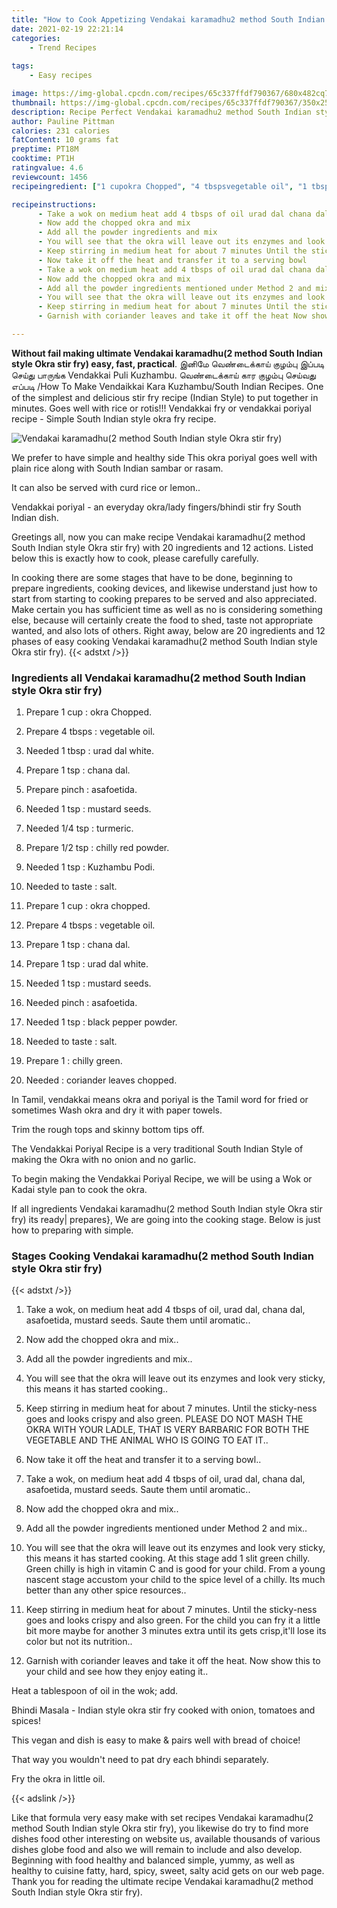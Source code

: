 ```yaml
---
title: "How to Cook Appetizing Vendakai karamadhu2 method South Indian style Okra stir fry"
date: 2021-02-19 22:21:14
categories:
    - Trend Recipes
    
tags:
    - Easy recipes

image: https://img-global.cpcdn.com/recipes/65c337ffdf790367/680x482cq70/vendakai-karamadhu2-method-south-indian-style-okra-stir-fry-recipe-main-photo.jpg
thumbnail: https://img-global.cpcdn.com/recipes/65c337ffdf790367/350x250cq70/vendakai-karamadhu2-method-south-indian-style-okra-stir-fry-recipe-main-photo.jpg
description: Recipe Perfect Vendakai karamadhu2 method South Indian style Okra stir fry with 20 ingredients and 12 stages of easy cooking.
author: Pauline Pittman
calories: 231 calories
fatContent: 10 grams fat
preptime: PT18M
cooktime: PT1H
ratingvalue: 4.6
reviewcount: 1456
recipeingredient: ["1 cupokra Chopped", "4 tbspsvegetable oil", "1 tbspurad dal white", "1 tspchana dal", "pinchasafoetida", "1 tspmustard seeds", "1/4 tspturmeric", "1/2 tspchilly red      powder", "1 tspKuzhambu   Podi", "to tastesalt", "1 cupokra chopped", "4 tbspsvegetable oil", "1 tspchana dal", "1 tspurad dal white", "1 tspmustard seeds", "pinchasafoetida", "1 tspblack pepper powder", "to tastesalt", "1chilly green", "coriander leaves chopped"]

recipeinstructions: 
      - Take a wok on medium heat add 4 tbsps of oil urad dal chana dal asafoetida mustard seeds Saute them until aromatic 
      - Now add the chopped okra and mix 
      - Add all the powder ingredients and mix 
      - You will see that the okra will leave out its enzymes and look very sticky this means it has started cooking 
      - Keep stirring in medium heat for about 7 minutes Until the stickyness goes and looks crispy and also green PLEASE DO NOT MASH THE OKRA WITH YOUR LADLE THAT IS VERY BARBARIC FOR BOTH THE VEGETABLE AND THE ANIMAL WHO IS GOING TO EAT IT 
      - Now take it off the heat and transfer it to a serving bowl 
      - Take a wok on medium heat add 4 tbsps of oil urad dal chana dal asafoetida mustard seeds Saute them until aromatic 
      - Now add the chopped okra and mix 
      - Add all the powder ingredients mentioned under Method 2 and mix 
      - You will see that the okra will leave out its enzymes and look very sticky this means it has started cooking At this stage add 1 slit green chilly Green chilly is high in vitamin C and is good for your child From a young nascent stage accustom your child to the spice level of a chilly Its much better than any other spice resources 
      - Keep stirring in medium heat for about 7 minutes Until the stickyness goes and looks crispy and also green For the child you can fry it a little bit more maybe for another 3 minutes extra until its gets crispitll lose its color but not its nutrition 
      - Garnish with coriander leaves and take it off the heat Now show this to your child and see how they enjoy eating it

---
```




**Without fail making ultimate Vendakai karamadhu(2 method South Indian style Okra stir fry) easy, fast, practical**. இனிமே வெண்டைக்காய் குழம்பு இப்படி செய்து பாருங்க Vendakkai Puli Kuzhambu. வெண்டைக்காய் கார குழம்பு செய்வது எப்படி /How To Make Vendaikkai Kara Kuzhambu/South Indian Recipes. One of the simplest and delicious stir fry recipe (Indian Style) to put together in minutes. Goes well with rice or rotis!!! Vendakkai fry or vendakkai poriyal recipe - Simple South Indian style okra fry recipe.


![Vendakai karamadhu(2 method South Indian style Okra stir fry)](https://img-global.cpcdn.com/recipes/65c337ffdf790367/680x482cq70/vendakai-karamadhu2-method-south-indian-style-okra-stir-fry-recipe-main-photo.jpg "Vendakai karamadhu(2 method South Indian style Okra stir fry)")



We prefer to have simple and healthy side This okra poriyal goes well with plain rice along with South Indian sambar or rasam.

It can also be served with curd rice or lemon..

Vendakkai poriyal - an everyday okra/lady fingers/bhindi stir fry South Indian dish.


Greetings all, now you can make recipe Vendakai karamadhu(2 method South Indian style Okra stir fry) with 20 ingredients and 12 actions. Listed below this is exactly how to cook, please carefully carefully.

In cooking there are some stages that have to be done, beginning to prepare ingredients, cooking devices, and likewise understand just how to start from starting to cooking prepares to be served and also appreciated. Make certain you has sufficient time as well as no is considering something else, because will certainly create the food to shed, taste not appropriate wanted, and also lots of others. Right away, below are 20 ingredients and 12 phases of easy cooking Vendakai karamadhu(2 method South Indian style Okra stir fry).
{{< adstxt />}}

### Ingredients all Vendakai karamadhu(2 method South Indian style Okra stir fry)


1. Prepare 1 cup : okra Chopped.

1. Prepare 4 tbsps : vegetable oil.

1. Needed 1 tbsp : urad dal white.

1. Prepare 1 tsp : chana dal.

1. Prepare pinch : asafoetida.

1. Needed 1 tsp : mustard seeds.

1. Needed 1/4 tsp : turmeric.

1. Prepare 1/2 tsp : chilly red      powder.

1. Needed 1 tsp : Kuzhambu   Podi.

1. Needed to taste : salt.

1. Prepare 1 cup : okra chopped.

1. Prepare 4 tbsps : vegetable oil.

1. Prepare 1 tsp : chana dal.

1. Prepare 1 tsp : urad dal white.

1. Needed 1 tsp : mustard seeds.

1. Needed pinch : asafoetida.

1. Needed 1 tsp : black pepper powder.

1. Needed to taste : salt.

1. Prepare 1 : chilly green.

1. Needed  : coriander leaves chopped.


In Tamil, vendakkai means okra and poriyal is the Tamil word for fried or sometimes Wash okra and dry it with paper towels.

Trim the rough tops and skinny bottom tips off.

The Vendakkai Poriyal Recipe is a very traditional South Indian Style of making the Okra with no onion and no garlic.

To begin making the Vendakkai Poriyal Recipe, we will be using a Wok or Kadai style pan to cook the okra.


If all ingredients Vendakai karamadhu(2 method South Indian style Okra stir fry) its ready| prepares}, We are going into the cooking stage. Below is just how to preparing with simple.

### Stages Cooking Vendakai karamadhu(2 method South Indian style Okra stir fry)

{{< adstxt />}}


1. Take a wok, on medium heat add 4 tbsps of oil, urad dal, chana dal, asafoetida, mustard seeds. Saute them until aromatic..



1. Now add the chopped okra and mix..



1. Add all the powder ingredients and mix..



1. You will see that the okra will leave out its enzymes and look very sticky, this means it has started cooking..



1. Keep stirring in medium heat for about 7 minutes. Until the sticky-ness goes and looks crispy and also green. PLEASE DO NOT MASH THE OKRA WITH YOUR LADLE, THAT IS VERY BARBARIC FOR BOTH THE VEGETABLE AND THE ANIMAL WHO IS GOING TO EAT IT..



1. Now take it off the heat and transfer it to a serving bowl..



1. Take a wok, on medium heat add 4 tbsps of oil, urad dal, chana dal, asafoetida, mustard seeds. Saute them until aromatic..



1. Now add the chopped okra and mix..



1. Add all the powder ingredients mentioned under Method 2 and mix..



1. You will see that the okra will leave out its enzymes and look very sticky, this means it has started cooking. At this stage add 1 slit green chilly. Green chilly is high in vitamin C and is good for your child. From a young nascent stage accustom your child to the spice level of a chilly. Its much better than any other spice resources..



1. Keep stirring in medium heat for about 7 minutes. Until the sticky-ness goes and looks crispy and also green. For the child you can fry it a little bit more maybe for another 3 minutes extra until its gets crisp,it&#39;ll lose its color but not its nutrition..



1. Garnish with coriander leaves and take it off the heat. Now show this to your child and see how they enjoy eating it..




Heat a tablespoon of oil in the wok; add.

Bhindi Masala - Indian style okra stir fry cooked with onion, tomatoes and spices!

This vegan and dish is easy to make &amp; pairs well with bread of choice!

That way you wouldn&#39;t need to pat dry each bhindi separately.

Fry the okra in little oil.


{{< adslink />}}

Like that formula very easy make with set recipes Vendakai karamadhu(2 method South Indian style Okra stir fry), you likewise do try to find more dishes food other interesting on website us, available thousands of various dishes globe food and also we will remain to include and also develop. Beginning with food healthy and balanced simple, yummy, as well as healthy to cuisine fatty, hard, spicy, sweet, salty acid gets on our web page. Thank you for reading the ultimate recipe Vendakai karamadhu(2 method South Indian style Okra stir fry).
